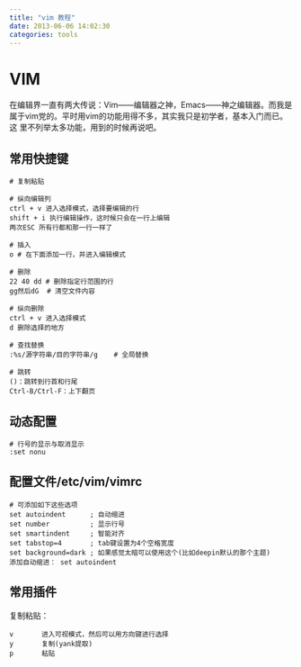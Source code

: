 ```yaml
---
title: "vim 教程"
date: 2013-06-06 14:02:30
categories: tools
---
```

# VIM
在编辑界一直有两大传说：Vim——编辑器之神，Emacs——神之编辑器。而我是属于vim党的。平时用vim的功能用得不多，其实我只是初学者，基本入门而已。这
里不列举太多功能，用到的时候再说吧。

## 常用快捷键

	# 复制粘贴

	# 纵向编辑列
	ctrl + v 进入选择模式，选择要编辑的行
	shift + i 执行编辑操作，这时候只会在一行上编辑
	两次ESC 所有行都和那一行一样了
	
	# 插入
	o # 在下面添加一行，并进入编辑模式
	
	# 删除
	22 40 dd # 删除指定行范围的行
	gg然后dG  # 清空文件内容
	
	# 纵向删除
	ctrl + v 进入选择模式
	d 删除选择的地方
	
	# 查找替换
	:%s/源字符串/目的字符串/g    # 全局替换
	
	# 跳转
	()：跳转到行首和行尾
	Ctrl-B/Ctrl-F：上下翻页
## 动态配置

	# 行号的显示与取消显示
	:set nonu

## 配置文件/etc/vim/vimrc

    # 可添加如下这些选项
    set autoindent      ; 自动缩进
    set number          ; 显示行号
    set smartindent     ; 智能对齐
    set tabstop=4       ; tab键设置为4个空格宽度
    set background=dark ; 如果感觉太暗可以使用这个(比如deepin默认的那个主题)
    添加自动缩进： set autoindent


## 常用插件


复制粘贴：

    v       进入可视模式，然后可以用方向键进行选择
    y       复制(yank提取)
    p       粘贴
